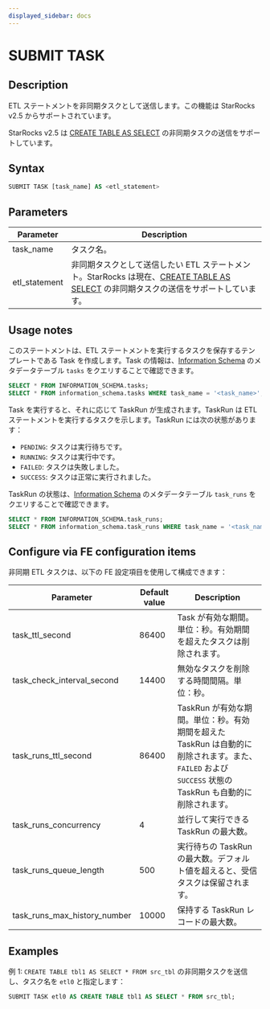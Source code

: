 ```yaml
---
displayed_sidebar: docs
---
```


# SUBMIT TASK

## Description

ETL ステートメントを非同期タスクとして送信します。この機能は StarRocks v2.5 からサポートされています。

StarRocks v2.5 は [CREATE TABLE AS SELECT](../data-definition/CREATE_TABLE_AS_SELECT.md) の非同期タスクの送信をサポートしています。

## Syntax

```SQL
SUBMIT TASK [task_name] AS <etl_statement>
```

## Parameters

| **Parameter** | **Description**                                              |
| ------------- | ------------------------------------------------------------ |
| task_name     | タスク名。                                                   |
| etl_statement | 非同期タスクとして送信したい ETL ステートメント。StarRocks は現在、[CREATE TABLE AS SELECT](../data-definition/CREATE_TABLE_AS_SELECT.md) の非同期タスクの送信をサポートしています。 |

## Usage notes

このステートメントは、ETL ステートメントを実行するタスクを保存するテンプレートである Task を作成します。Task の情報は、[Information Schema](../../../administration/information_schema.md) のメタデータテーブル `tasks` をクエリすることで確認できます。

```SQL
SELECT * FROM INFORMATION_SCHEMA.tasks;
SELECT * FROM information_schema.tasks WHERE task_name = '<task_name>';
```

Task を実行すると、それに応じて TaskRun が生成されます。TaskRun は ETL ステートメントを実行するタスクを示します。TaskRun には次の状態があります：

- `PENDING`: タスクは実行待ちです。
- `RUNNING`: タスクは実行中です。
- `FAILED`: タスクは失敗しました。
- `SUCCESS`: タスクは正常に実行されました。

TaskRun の状態は、[Information Schema](../../../administration/information_schema.md) のメタデータテーブル `task_runs` をクエリすることで確認できます。

```SQL
SELECT * FROM INFORMATION_SCHEMA.task_runs;
SELECT * FROM information_schema.task_runs WHERE task_name = '<task_name>';
```

## Configure via FE configuration items

非同期 ETL タスクは、以下の FE 設定項目を使用して構成できます：

| **Parameter**                | **Default value** | **Description**                                              |
| ---------------------------- | ----------------- | ------------------------------------------------------------ |
| task_ttl_second              | 86400            | Task が有効な期間。単位：秒。有効期間を超えたタスクは削除されます。 |
| task_check_interval_second   | 14400             | 無効なタスクを削除する時間間隔。単位：秒。                   |
| task_runs_ttl_second         | 86400            | TaskRun が有効な期間。単位：秒。有効期間を超えた TaskRun は自動的に削除されます。また、`FAILED` および `SUCCESS` 状態の TaskRun も自動的に削除されます。 |
| task_runs_concurrency        | 4                 | 並行して実行できる TaskRun の最大数。                        |
| task_runs_queue_length       | 500               | 実行待ちの TaskRun の最大数。デフォルト値を超えると、受信タスクは保留されます。 |
| task_runs_max_history_number | 10000      | 保持する TaskRun レコードの最大数。                          |

## Examples

例 1: `CREATE TABLE tbl1 AS SELECT * FROM src_tbl` の非同期タスクを送信し、タスク名を `etl0` と指定します：

```SQL
SUBMIT TASK etl0 AS CREATE TABLE tbl1 AS SELECT * FROM src_tbl;
```